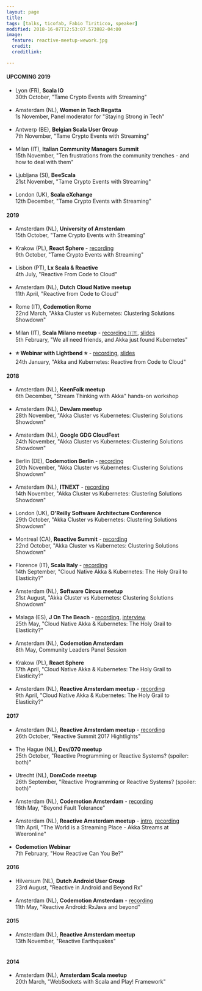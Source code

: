 ```yaml
---
layout: page
title:
tags: [talks, ticofab, Fabio Tiriticco, speaker]
modified: 2018-16-07T12:53:07.573882-04:00
image:
  feature: reactive-meetup-wework.jpg
  credit:
  creditlink:

---
```


#### UPCOMING 2019

* Lyon (FR), **Scala IO**<br>30th October, "Tame Crypto Events with Streaming"<br><br>
* Amsterdam (NL), **Women in Tech Regatta**<br>1s November, Panel moderator for "Staying Strong in Tech"<br><br>
* Antwerp (BE), **Belgian Scala User Group**<br>7th November, "Tame Crypto Events with Streaming"<br><br>
* Milan (IT), **Italian Community Managers Summit**<br>15th November, "Ten frustrations from the community trenches - and how to deal with them"<br><br>
* Ljubljana (SI), **BeeScala**<br>21st November, "Tame Crypto Events with Streaming"<br><br>
* London (UK), **Scala eXchange**<br>12th December, "Tame Crypto Events with Streaming"<br>

#### 2019

* Amsterdam (NL), **University of Amsterdam**<br>15th October, "Tame Crypto Events with Streaming"<br><br>
* Krakow (PL), **React Sphere** - [recording](https://www.youtube.com/watch?v=P1W1CSnZdS4)<br>9th October, "Tame Crypto Events with Streaming"<br><br>
* Lisbon (PT), **Lx Scala & Reactive**<br>4th July, "Reactive From Code to Cloud"<br><br>
* Amsterdam (NL), **Dutch Cloud Native meetup**<br>11th April, "Reactive from Code to Cloud"<br><br>
* Rome (IT), **Codemotion Rome**<br>22nd March, "Akka Cluster vs Kubernetes: Clustering Solutions Showdown"<br><br>
* Milan (IT), **Scala Milano meetup** - [recording 🇮🇹](https://www.youtube.com/watch?v=NTpHZLj3LjI&feature=youtu.be), [slides](https://www.slideshare.net/FabioTiriticco/we-all-need-friends-and-akka-just-found-kubernetes)<br>5th February, "We all need friends, and Akka just found Kubernetes"<br><br>
* **⭐ Webinar with Lightbend ⭐️** - [recording](https://www.youtube.com/watch?v=FyneQrH-0Rc), [slides](https://www.lightbend.com/blog/akka-and-kubernetes-reactive-from-code-to-cloud)<br>24th January, "Akka and Kubernetes: Reactive from Code to Cloud"<br>

#### 2018

* Amsterdam (NL), **KeenFolk meetup**<br>6th December, "Stream Thinking with Akka" hands-on workshop<br><br>
* Amsterdam (NL), **DevJam meetup**<br>28th November, "Akka Cluster vs Kubernetes: Clustering Solutions Showdown"<br><br>
* Amsterdam (NL), **Google GDG CloudFest**<br>24th November, "Akka Cluster vs Kubernetes: Clustering Solutions Showdown"<br><br>
* Berlin (DE), **Codemotion Berlin** - [recording](https://youtu.be/1ICRGG_g5yQ)<br>20th November, "Akka Cluster vs Kubernetes: Clustering Solutions Showdown"<br><br>
* Amsterdam (NL), **ITNEXT** - [recording](https://www.youtube.com/watch?v=v2j2SyVhzTY&t=1s)<br>14th November, "Akka Cluster vs Kubernetes: Clustering Solutions Showdown"<br><br>
* London (UK), **O'Reilly Software Architecture Conference**<br>29th October, "Akka Cluster vs Kubernetes: Clustering Solutions Showdown"<br><br>
* Montreal (CA), **Reactive Summit** - [recording](https://t.co/f0b2mG6SeY)<br>22nd October, "Akka Cluster vs Kubernetes: Clustering Solutions Showdown"<br><br>
* Florence (IT), **Scala Italy** - [recording](https://vimeo.com/294735363)<br>14th September, "Cloud Native Akka & Kubernetes: The Holy Grail to Elasticity?"<br><br>
* Amsterdam (NL), **Software Circus meetup**<br>21st August, "Akka Cluster vs Kubernetes: Clustering Solutions Showdown"<br><br>
* Malaga (ES), **J On The Beach** - [recording](https://youtu.be/OOXRgd5yUQo), [interview](https://youtu.be/pZgrAnORNAU)<br>25th May, "Cloud Native Akka & Kubernetes: The Holy Grail to Elasticity?"<br><br>
* Amsterdam (NL), **Codemotion Amsterdam**<br>8th May, Community Leaders Panel Session<br><br>
* Krakow (PL), **React Sphere**<br>17th April, "Cloud Native Akka & Kubernetes: The Holy Grail to Elasticity?"<br><br>
* Amsterdam (NL), **Reactive Amsterdam meetup** - [recording](https://youtu.be/M8P3MFmMDk4)<br>9th April, "Cloud Native Akka & Kubernetes: The Holy Grail to Elasticity?"<br>

#### 2017

* Amsterdam (NL), **Reactive Amsterdam meetup** - [recording](https://youtu.be/J1mkMYIO9gg)<br>26th October, "Reactive Summit 2017 Hightlights"<br><br>
* The Hague (NL), **Dev/070 meetup**<br>25th October, "Reactive Programming or Reactive Systems? (spoiler: both)"<br><br>
* Utrecht (NL), **DomCode meetup**<br>26th September, "Reactive Programming or Reactive Systems? (spoiler: both)"<br><br>
* Amsterdam (NL), **Codemotion Amsterdam** - [recording](https://youtu.be/zgKoAfhCHVE)<br>16th May, "Beyond Fault Tolerance"<br><br>
* Amsterdam (NL), **Reactive Amsterdam meetup** - [intro](https://youtu.be/eKkeHHTSETw), [recording](https://youtu.be/MQGXrrhGUTw)<br>11th April, "The World is a Streaming Place - Akka Streams at Weeronline"<br><br>
* **Codemotion Webinar**<br>7th February, "How Reactive Can You Be?"<br> 

#### 2016

* Hilversum (NL), **Dutch Android User Group**<br>23rd August, "Reactive in Android and Beyond Rx"<br><br>
* Amsterdam (NL), **Codemotion Amsterdam** - [recording](https://youtu.be/QGYzrEZEW_k)<br>11th May, "Reactive Android: RxJava and beyond"<br>

#### 2015

* Amsterdam (NL), **Reactive Amsterdam meetup**<br>13th November, "Reactive Earthquakes"<br><br>

#### 2014

* Amsterdam (NL), **Amsterdam Scala meetup**<br>20th March, "WebSockets with Scala and Play! Framework"<br>



